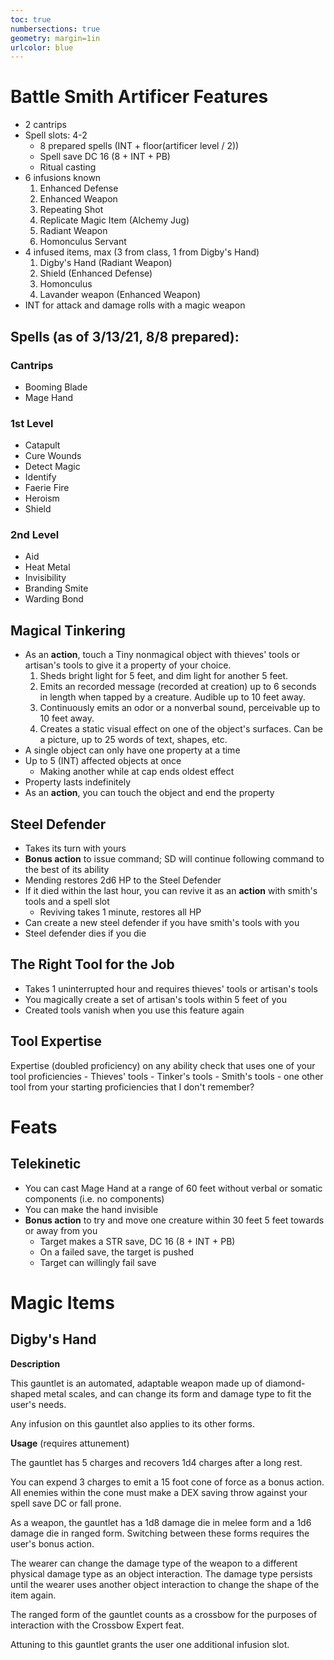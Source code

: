 ```yaml
---
toc: true
numbersections: true
geometry: margin=1in
urlcolor: blue
---
```


# Battle Smith Artificer Features

- 2 cantrips
- Spell slots: 4-2
  - 8 prepared spells (INT + floor(artificer level / 2))
  - Spell save DC 16 (8 + INT + PB)
  - Ritual casting
- 6 infusions known
  1.  Enhanced Defense
  2.  Enhanced Weapon
  3.  Repeating Shot
  4.  Replicate Magic Item (Alchemy Jug)
  5.  Radiant Weapon
  6.  Homonculus Servant
- 4 infused items, max (3 from class, 1 from Digby's Hand)
  1.  Digby's Hand (Radiant Weapon)
  2.  Shield (Enhanced Defense)
  3.  Homonculus
  4.  Lavander weapon (Enhanced Weapon)
- INT for attack and damage rolls with a magic weapon

## Spells (as of 3/13/21, 8/8 prepared):

### Cantrips

- Booming Blade
- Mage Hand

### 1st Level

- Catapult
- Cure Wounds
- Detect Magic
- Identify
- Faerie Fire
- Heroism
- Shield

### 2nd Level

- Aid
- Heat Metal
- Invisibility
- Branding Smite
- Warding Bond

## Magical Tinkering

- As an **action**, touch a Tiny nonmagical object with thieves' tools or
  artisan's tools to give it a property of your choice.
  1.  Sheds bright light for 5 feet, and dim light for another 5 feet.
  2.  Emits an recorded message (recorded at creation) up to 6 seconds in length
      when tapped by a creature. Audible up to 10 feet away.
  3.  Continuously emits an odor or a nonverbal sound, perceivable up to 10 feet
      away.
  4.  Creates a static visual effect on one of the object's surfaces. Can be a
      picture, up to 25 words of text, shapes, etc.
- A single object can only have one property at a time
- Up to 5 (INT) affected objects at once
  - Making another while at cap ends oldest effect
- Property lasts indefinitely
- As an **action**, you can touch the object and end the property

## Steel Defender

- Takes its turn with yours
- **Bonus action** to issue command; SD will continue following command to the
  best of its ability
- Mending restores 2d6 HP to the Steel Defender
- If it died within the last hour, you can revive it as an **action** with
  smith's tools and a spell slot
  - Reviving takes 1 minute, restores all HP
- Can create a new steel defender if you have smith's tools with you
- Steel defender dies if you die

## The Right Tool for the Job

- Takes 1 uninterrupted hour and requires thieves' tools or artisan's tools
- You magically create a set of artisan's tools within 5 feet of you
- Created tools vanish when you use this feature again

## Tool Expertise

Expertise (doubled proficiency) on any ability check that uses one of your tool
proficiencies - Thieves' tools - Tinker's tools - Smith's tools - one other tool
from your starting proficiencies that I don't remember?

# Feats

## Telekinetic

- You can cast Mage Hand at a range of 60 feet without verbal or somatic
  components (i.e. no components)
- You can make the hand invisible
- **Bonus action** to try and move one creature within 30 feet 5 feet towards or
  away from you
  - Target makes a STR save, DC 16 (8 + INT + PB)
  - On a failed save, the target is pushed
  - Target can willingly fail save

# Magic Items

## Digby's Hand

**Description**

This gauntlet is an automated, adaptable weapon made up of diamond-shaped metal
scales, and can change its form and damage type to fit the user's needs.

Any infusion on this gauntlet also applies to its other forms.

**Usage** (requires attunement)

The gauntlet has 5 charges and recovers 1d4 charges after a long rest.

You can expend 3 charges to emit a 15 foot cone of force as a bonus action. All
enemies within the cone must make a DEX saving throw against your spell save DC
or fall prone.

As a weapon, the gauntlet has a 1d8 damage die in melee form and a 1d6 damage
die in ranged form. Switching between these forms requires the user's bonus
action.

The wearer can change the damage type of the weapon to a different physical
damage type as an object interaction. The damage type persists until the wearer
uses another object interaction to change the shape of the item again.

The ranged form of the gauntlet counts as a crossbow for the purposes of
interaction with the Crossbow Expert feat.

Attuning to this gauntlet grants the user one additional infusion slot.
